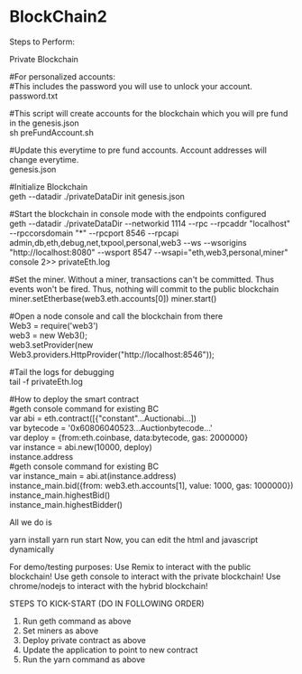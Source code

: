 # BlockChain2
Steps to Perform: 

Private Blockchain

#For personalized accounts:<br />
#This includes the password you will use to unlock your account.<br />
password.txt<br />

#This script will create accounts for the blockchain which you will pre fund in the genesis.json<br />
sh preFundAccount.sh<br />

#Update this everytime to pre fund accounts. Account addresses will change everytime.<br />
genesis.json<br />

#Initialize Blockchain<br />
geth --datadir ./privateDataDir init genesis.json<br />

#Start the blockchain in console mode with the endpoints configured<br />
geth --datadir ./privateDataDir --networkid 1114 --rpc --rpcaddr "localhost" --rpccorsdomain "*" --rpcport 8546 --rpcapi admin,db,eth,debug,net,txpool,personal,web3 --ws --wsorigins "http://localhost:8080" --wsport 8547 --wsapi="eth,web3,personal,miner" console 2>> privateEth.log<br />

#Set the miner. Without a miner, transactions can't be committed. Thus events won't be fired. Thus, nothing will commit to the public blockchain<br />
miner.setEtherbase(web3.eth.accounts[0])
miner.start()

#Open a node console and call the blockchain from there<br />
Web3 = require('web3')<br />
web3 = new Web3();<br />
web3.setProvider(new Web3.providers.HttpProvider("http://localhost:8546"));<br />

#Tail the logs for debugging<br />
tail -f privateEth.log<br />

#How to deploy the smart contract<br />
#geth console command for existing BC<br />
var abi = eth.contract([{"constant"...Auctionabi...])<br />
var bytecode = '0x60806040523...Auctionbytecode...'<br />
var deploy = {from:eth.coinbase, data:bytecode, gas: 2000000}<br />
var instance = abi.new(10000, deploy)<br />
instance.address<br />
#geth console command for existing BC<br />
var instance_main = abi.at(instance.address)<br />
instance_main.bid({from: web3.eth.accounts[1], value: 1000, gas: 1000000})<br />
instance_main.highestBid()<br />
instance_main.highestBidder()<br />

All we do is 

yarn install
yarn run start
Now, you can edit the html and javascript dynamically

For demo/testing purposes: 
Use Remix to interact with the public blockchain!
Use geth console to interact with the private blockchain!
Use chrome/nodejs to interact with the hybrid blockchain!




STEPS TO KICK-START (DO IN FOLLOWING ORDER)<br/>

1. Run geth command as above <br />
2. Set miners as above <br />
3. Deploy private contract as above <br />
4. Update the application to point to new contract <br />
5. Run the yarn command as above <br />

